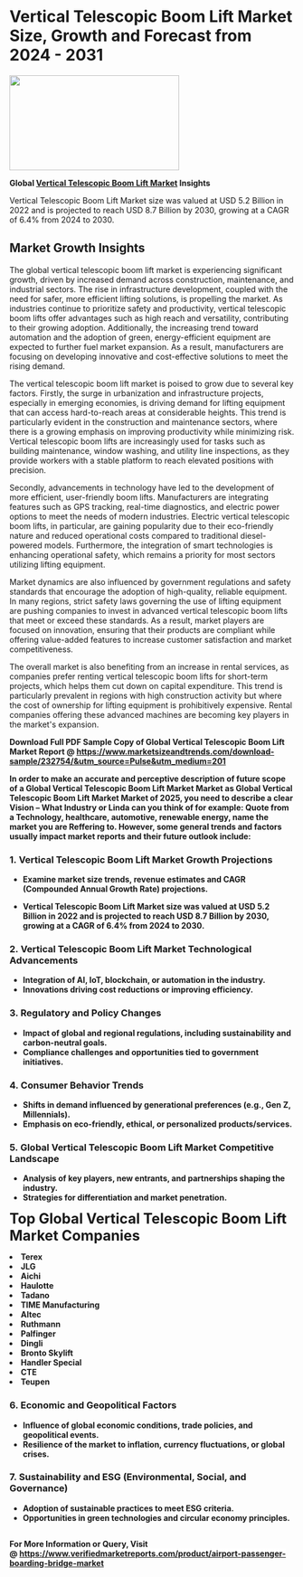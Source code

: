<H1>Vertical Telescopic Boom Lift Market Size, Growth and Forecast from 2024 - 2031</H1><img class="aligncenter size-medium wp-image-584254" src="https://thirdeyenews.in/wp-content/uploads/2024/09/Global-Market-Research-300x168.jpeg" alt="" width="300" height="168" /><p><strong>Global&nbsp;<a href="https://www.marketsizeandtrends.com/download-sample/232754/&amp;utm_source=Pulse&amp;utm_medium=201">Vertical Telescopic Boom Lift Market</a> Insights</strong></p><p>Vertical Telescopic Boom Lift Market size was valued at USD 5.2 Billion in 2022 and is projected to reach USD 8.7 Billion by 2030, growing at a CAGR of 6.4% from 2024 to 2030.</p><p><h2>Market Growth Insights</h2> <p>The global vertical telescopic boom lift market is experiencing significant growth, driven by increased demand across construction, maintenance, and industrial sectors. The rise in infrastructure development, coupled with the need for safer, more efficient lifting solutions, is propelling the market. As industries continue to prioritize safety and productivity, vertical telescopic boom lifts offer advantages such as high reach and versatility, contributing to their growing adoption. Additionally, the increasing trend toward automation and the adoption of green, energy-efficient equipment are expected to further fuel market expansion. As a result, manufacturers are focusing on developing innovative and cost-effective solutions to meet the rising demand.</p> <p><strong></strong></p> <p>The vertical telescopic boom lift market is poised to grow due to several key factors. Firstly, the surge in urbanization and infrastructure projects, especially in emerging economies, is driving demand for lifting equipment that can access hard-to-reach areas at considerable heights. This trend is particularly evident in the construction and maintenance sectors, where there is a growing emphasis on improving productivity while minimizing risk. Vertical telescopic boom lifts are increasingly used for tasks such as building maintenance, window washing, and utility line inspections, as they provide workers with a stable platform to reach elevated positions with precision.</p> <p>Secondly, advancements in technology have led to the development of more efficient, user-friendly boom lifts. Manufacturers are integrating features such as GPS tracking, real-time diagnostics, and electric power options to meet the needs of modern industries. Electric vertical telescopic boom lifts, in particular, are gaining popularity due to their eco-friendly nature and reduced operational costs compared to traditional diesel-powered models. Furthermore, the integration of smart technologies is enhancing operational safety, which remains a priority for most sectors utilizing lifting equipment.</p> <p>Market dynamics are also influenced by government regulations and safety standards that encourage the adoption of high-quality, reliable equipment. In many regions, strict safety laws governing the use of lifting equipment are pushing companies to invest in advanced vertical telescopic boom lifts that meet or exceed these standards. As a result, market players are focused on innovation, ensuring that their products are compliant while offering value-added features to increase customer satisfaction and market competitiveness.</p> <p>The overall market is also benefiting from an increase in rental services, as companies prefer renting vertical telescopic boom lifts for short-term projects, which helps them cut down on capital expenditure. This trend is particularly prevalent in regions with high construction activity but where the cost of ownership for lifting equipment is prohibitively expensive. Rental companies offering these advanced machines are becoming key players in the market's expansion.</p> <p><strong></p><p><span class=""><strong>Download Full PDF Sample Copy of Global Vertical Telescopic Boom Lift Market Report</strong> @ <a href="https://www.marketsizeandtrends.com/download-sample/232754/&amp;utm_source=Pulse&amp;utm_medium=201" target="_blank">https://www.marketsizeandtrends.com/download-sample/232754/&amp;utm_source=Pulse&amp;utm_medium=201</a></span></p><p>In order to make an accurate and perceptive description of future scope of a Global&nbsp;Vertical Telescopic Boom Lift Market Market as Global&nbsp;Vertical Telescopic Boom Lift Market Market of 2025, you need to describe a clear Vision &ndash; What Industry or Linda can you think of for example: Quote from a Technology, healthcare, automotive, renewable energy, name the market you are Reffering to. However, some general trends and factors usually impact market reports and their future outlook include:</p><h3>1.&nbsp;<strong>Vertical Telescopic Boom Lift Market Growth Projections</strong></h3><ul><li>Examine market size trends, revenue estimates and CAGR (Compounded Annual Growth Rate) projections.</li><li><p>Vertical Telescopic Boom Lift Market size was valued at USD 5.2 Billion in 2022 and is projected to reach USD 8.7 Billion by 2030, growing at a CAGR of 6.4% from 2024 to 2030.</p></li></ul><h3>2.&nbsp;<strong>Vertical Telescopic Boom Lift Market Technological Advancements</strong></h3><ul><li>Integration of AI, IoT, blockchain, or automation in the industry.</li><li>Innovations driving cost reductions or improving efficiency.</li></ul><h3>3.&nbsp;<strong>Regulatory and Policy Changes</strong></h3><ul><li>Impact of global and regional regulations, including sustainability and carbon-neutral goals.</li><li>Compliance challenges and opportunities tied to government initiatives.</li></ul><h3>4.&nbsp;<strong>Consumer Behavior Trends</strong></h3><ul><li>Shifts in demand influenced by generational preferences (e.g., Gen Z, Millennials).</li><li>Emphasis on eco-friendly, ethical, or personalized products/services.</li></ul><h3>5.&nbsp;<strong>Global Vertical Telescopic Boom Lift Market Competitive Landscape</strong></h3><ul><li>Analysis of key players, new entrants, and partnerships shaping the industry.</li><li>Strategies for differentiation and market penetration.</li></ul><p data-pm-slice="1 1 []"><span style="color: inherit; font-family: inherit; font-size: 25px;">Top Global Vertical Telescopic Boom Lift Market Companies</span></p><div class="" data-test-id=""><p><li>Terex</li><li> JLG</li><li> Aichi</li><li> Haulotte</li><li> Tadano</li><li> TIME Manufacturing</li><li> Altec</li><li> Ruthmann</li><li> Palfinger</li><li> Dingli</li><li> Bronto Skylift</li><li> Handler Special</li><li> CTE</li><li> Teupen</li></p></div><h3>6.&nbsp;<strong>Economic and Geopolitical Factors</strong></h3><ul><li>Influence of global economic conditions, trade policies, and geopolitical events.</li><li>Resilience of the market to inflation, currency fluctuations, or global crises.</li></ul><h3>7.&nbsp;<strong>Sustainability and ESG (Environmental, Social, and Governance)</strong></h3><ul><li>Adoption of sustainable practices to meet ESG criteria.</li><li>Opportunities in green technologies and circular economy principles.</li></ul><h2><strong style="font-size: 14px;">For More Information or Query, Visit @&nbsp;</strong><a style="background-color: #ffffff; font-size: 14px;" href="https://www.marketsizeandtrends.com/report/vertical-telescopic-boom-lift-market/" target="_blank">https://www.verifiedmarketreports.com/product/airport-passenger-boarding-bridge-market</a></h2>